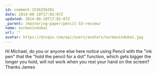 ```yaml
---
id: comment-1536256261
date: 2014-08-10T17:02:07Z
updated: 2014-08-10T17:02:07Z
_parent: /mastering-paper/pencil-53-review/
name: ourmanindubai
url: ''
avatar: https://disqus.com/api/users/avatars/ourmanindubai.jpg
---
```


Hi Michael, do you or anyone else here notice using Pencil with the "ink
pen" that the "hold the pencil for a dot" function, which gets bigger the longer
you hold, will not work when you rest your hand on the screen? Thanks James
